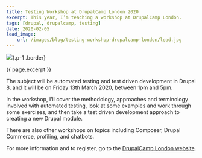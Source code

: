 ```yaml
---
title: Testing Workshop at DrupalCamp London 2020
excerpt: This year, I’m teaching a workshop at DrupalCamp London.
tags: [drupal, drupalcamp, testing]
date: 2020-02-05
lead_image:
    url: /images/blog/testing-workshop-drupalcamp-london/lead.jpg
---
```

![]({{page.lead_image.url}}){.p-1 .border}

<p>{{ page.excerpt }}</p>

The subject will be automated testing and test driven development in Drupal 8, and it will be on Friday 13th March 2020, between 1pm and 5pm.

In the workshop, I’ll cover the methodology, approaches and terminology involved with automated testing, look at some examples and work through some exercises, and then take a test driven development approach to creating a new Drupal module.

There are also other workshops on topics including Composer, Drupal Commerce, profiling, and chatbots.

For more information and to register, go to the [DrupalCamp London website](https://opdavi.es/dclondon20 'Find out more and register on the DrupalCamp London website').
